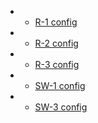 * - [R-1 config](./R-1.conf)
* - [R-2 config](./R-2.conf)
* - [R-3 config](./R-3.conf)
* - [SW-1 config](./SW-1.conf)
* - [SW-3 config](./SW-3.conf)
